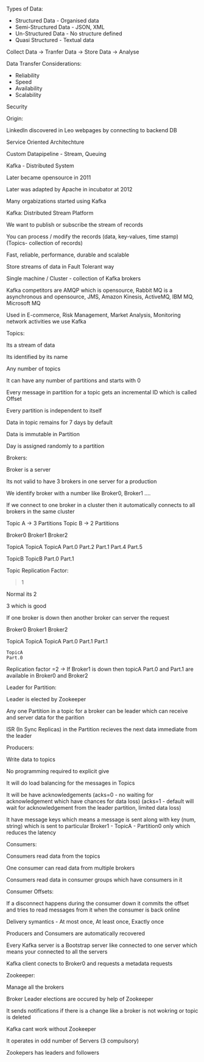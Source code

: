Types of Data:

- Structured Data - Organised data
- Semi-Structured Data - JSON, XML
- Un-Structured Data - No structure defined
- Quasi Structured - Textual data

Collect Data -> Tranfer Data -> Store Data -> Analyse

Data Transfer Considerations:

- Reliability
- Speed
- Availability
- Scalability

Security 


Origin:

LinkedIn discovered in Leo webpages by connecting to backend DB

Service Oriented Architechture 

Custom Datapipeline - Stream, Queuing

Kafka - Distributed System 

Later became opensource in 2011

Later was adapted by Apache in incubator at 2012

Many orgabizations started using Kafka


Kafka: Distributed Stream Platform

We want to publish or subscribe the stream of records

You can process / modify the records (data, key-values, time stamp) (Topics- collection of records)

Fast, reliable, performance, durable and scalable

Store streams of data in Fault Tolerant way

Single machine / Cluster - collection of Kafka brokers

Kafka competitors are AMQP which is opensource, Rabbit MQ is a asynchronous and opensource, JMS, Amazon Kinesis, ActiveMQ, IBM MQ, Microsoft MQ

Used in E-commerce, Risk Management, Market Analysis, Monitoring network activities we use Kafka


Topics: 

Its a stream of data

Its identified by its name

Any number of topics

It can have any number of partitions and starts with 0

Every message in partition for a topic gets an incremental ID which is called Offset 

Every partition is independent to itself 

Data in topic remains for 7 days by default 

Data is immutable in Partition

Day is assigned randomly to a partition


Brokers:

Broker is a server

Its not valid to have 3 brokers in one server for a production 

We identify broker with a number like Broker0, Broker1 ....

If we connect to one broker in a cluster then it automatically connects to all brokers in the same cluster

Topic A -> 3 Partitions
Topic B -> 2 Partitions

Broker0 Broker1 Broker2 

TopicA	TopicA	TopicA
Part.0	Part.2	Part.1
Part.4		Part.5

TopicB	TopicB
Part.0	Part.1


Topic Replication Factor:

>1 

Normal its 2 

3 which is good 

If one broker is down then another broker can server the request

Broker0 Broker1 Broker2 

TopicA	TopicA	TopicA
Part.0	Part.1	Part.1
	
	TopicA
	Part.0	

Replication factor =2 -> If Broker1 is down then topicA Part.0 and Part.1 are available in Broker0 and Broker2


Leader for Partition:

Leader is elected by Zookeeper

Any one Partition in a topic for a broker can be leader which can receive and server data for the parition

ISR (In Sync Replicas) in the Partition recieves the next data immediate from the leader 


Producers:

Write data to topics 

No programming required to explicit give 

It will do load balancing for the messages in Topics 

It will be have acknowledgements (acks=0 - no waiting for acknowledgement which have chances for data loss) (acks=1 - default will wait for acknowledgement from the leader partition, limited data loss)

It have message keys which means a message is sent along with key (num, string) which is sent to particular Broker1 - TopicA - Partition0 only which reduces the latency


Consumers:

Consumers read data from the topics 

One consumer can read data from multiple brokers 

Consumers read data in consumer groups which have consumers in it 


Consumer Offsets:

If a disconnect happens during the consumer down it commits the offset and tries to read messages from it when the consumer is back online 

Delivery symantics - At most once, At least once, Exactly once



Producers and Consumers are automatically recovered

Every Kafka server is a Bootstrap server like connected to one server which means your connected to all the servers 

Kafka client conects to Broker0 and requests a metadata requests


Zookeeper:

Manage all the brokers 

Broker Leader elections are occured by help of Zookeeper

It sends notifications if there is a change like a broker is not wokring or topic is deleted 

Kafka cant work without Zookeeper

It operates in odd number of Servers (3 compulsory)

Zookepers has leaders and followers





